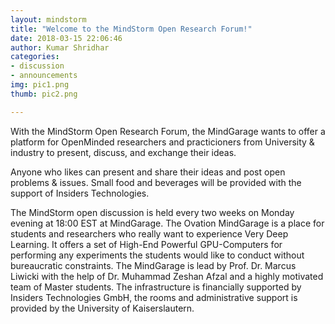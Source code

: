 ```yaml
---
layout: mindstorm
title: "Welcome to the MindStorm Open Research Forum!"
date: 2018-03-15 22:06:46
author: Kumar Shridhar
categories:
- discussion
- announcements
img: pic1.png
thumb: pic2.png

---
```


With the MindStorm Open Research Forum, the MindGarage wants to offer a platform for OpenMinded researchers and practicioners from University & industry to present, discuss, and exchange their ideas.

Anyone who likes can present and share their ideas and post open problems & issues. Small food and beverages will be provided with the support of Insiders Technologies.

The MindStorm open discussion is held every two weeks on Monday evening at 18:00 EST at MindGarage. The Ovation MindGarage is a place for students and researchers who really want to experience Very Deep Learning. It offers a set of High-End Powerful GPU-Computers for performing any experiments the students would like to conduct without bureaucratic constraints. The MindGarage is lead by Prof. Dr. Marcus Liwicki with the help of Dr. Muhammad Zeshan Afzal and a highly motivated team of Master students. The infrastructure is financially supported by Insiders Technologies GmbH, the rooms and administrative support is provided by the University of Kaiserslautern.


